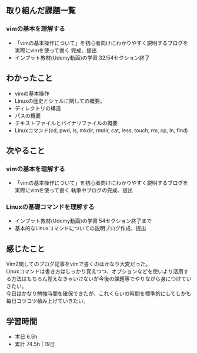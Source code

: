 ## 取り組んだ課題一覧
### vimの基本を理解する
- 「vimの基本操作について」を初心者向けにわかりやすく説明するブログを実際にvimを使って書く 完成、提出
- インプット教材(Udemy動画)の学習 32/54セクション終了 

## わかったこと
- vimの基本操作
- Linuxの歴史とシェルに関しての概要。
- ディレクトリの構造
- パスの概要
- テキストファイルとバイナリファイルの概要
- Linuxコマンド(cd, pwd, ls, mkdir, rmdir, cat, less, touch, rm, cp, ln, find)

## 次やること
### vimの基本を理解する
- 「vimの基本操作について」を初心者向けにわかりやすく説明するブログを実際にvimを使って書く 執筆中ブログの完成、提出

### Linuxの基礎コマンドを理解する  
- インプット教材(Udemy動画)の学習 54セクション終了まで 
- 基本的なLinuxコマンドについての説明ブログ作成、提出

## 感じたこと
Vim2関してのブログ記事をvimで書くのはかなり大変だった。  
Linuxコマンドは書き方はしっかり覚えつつ、オプションなどを使いより活用する方法はもちろん覚えなきゃいけないが今後の課題等でやりながら身につけていきたい。  
今日はかなり勉強時間を確保できたが、これくらいの時間を標準的にしてしかも毎日コツコツ積み上げていきたい。

## 学習時間
- 本日 6.5h
- 累計 74.5h | 19日 
